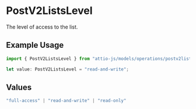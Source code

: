 # PostV2ListsLevel

The level of access to the list.

## Example Usage

```typescript
import { PostV2ListsLevel } from "attio-js/models/operations/postv2lists.js";

let value: PostV2ListsLevel = "read-and-write";
```

## Values

```typescript
"full-access" | "read-and-write" | "read-only"
```